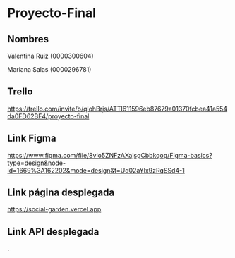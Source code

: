 # Proyecto-Final

## Nombres

Valentina Ruiz (0000300604)

Mariana Salas (0000296781)

## Trello
https://trello.com/invite/b/qlohBrjs/ATTI611596eb87679a01370fcbea41a554da0FD62BF4/proyecto-final

## Link Figma
https://www.figma.com/file/8vlo5ZNFzAXajsgCbbkqog/Figma-basics?type=design&node-id=1669%3A162202&mode=design&t=Ud02aYIx9zRqSSd4-1

## Link página desplegada
https://social-garden.vercel.app

## Link API desplegada 
.
